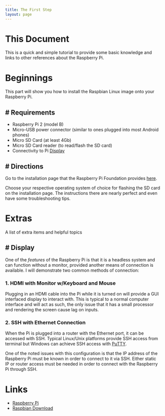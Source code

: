 ```yaml
---
title: The First Step
layout: page
---
```


# This Document

This is a quick and simple tutorial to provide some basic knowledge and links to other references about the Raspberry Pi.

# Beginnings

This part will show you how to install the Raspbian Linux image onto your Raspberry Pi.

## \# Requirements
- Raspberry Pi 2 (model B)
- Micro-USB power connector (similar to ones plugged into most Android phones)
- Micro SD Card (at least 4Gb)
- Micro SD Card reader (to read/flash the SD card)
- Connectivity to Pi [Display](#display)

## \# Directions
Go to the installation page that the Raspberry Pi Foundation provides [here](https://www.raspberrypi.org/documentation/installation/installing-images/README.md).

Choose your respective operating system of choice for flashing the SD card on the installation page. The instructions there are nearly perfect and even have some troubleshooting tips.

# Extras

A list of extra items and helpful topics

## \# Display
One of the *features* of the Raspberry Pi is that it is a headless system and can function without a monitor, provided another means of connection is available. I will demonstrate two common methods of connection:

### 1. HDMI with Monitor w/Keyboard and Mouse
Plugging in an HDMI cable into the Pi while it is turned on will provide a GUI interfaced display to interact with. This is typical to a normal computer interface and will act as such, the only issue that it has a small processor and rendering the screen cause lag on inputs.

### 2. SSH with Ethernet Connection
When the Pi is plugged into a router with the Ethernet port, it can be accessed with SSH. Typical Linux/Unix platforms provide SSH access from terminal but Windows can achieve SSH access with [PuTTY](http://www.chiark.greenend.org.uk/~sgtatham/putty/).

One of the noted issues with this configuration is that the IP address of the Raspberry Pi must be known in order to connect to it via SSH. Either static IP or router access must be needed in order to connect with the Raspberry Pi through SSH.

# Links

- [Raspberry Pi](https://www.raspberrypi.org/)
- [Raspbian Download](https://www.raspberrypi.org/downloads/raspbian/)
